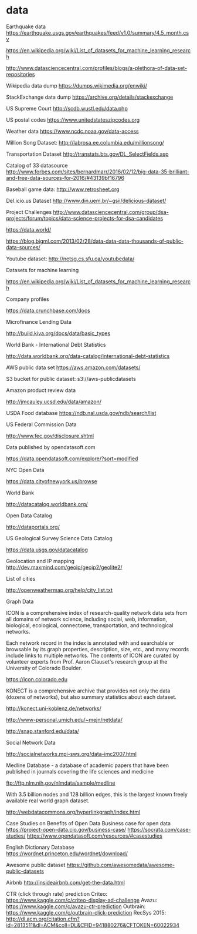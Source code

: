 # data


Earthquake data
https://earthquake.usgs.gov/earthquakes/feed/v1.0/summary/4.5_month.csv


https://en.wikipedia.org/wiki/List_of_datasets_for_machine_learning_research

http://www.datasciencecentral.com/profiles/blogs/a-plethora-of-data-set-repositories

Wikipedia data dump https://dumps.wikimedia.org/enwiki/

StackExchange data dump https://archive.org/details/stackexchange

US Supreme Court http://scdb.wustl.edu/data.php

US postal codes https://www.unitedstateszipcodes.org

Weather data https://www.ncdc.noaa.gov/data-access

Million Song Dataset: http://labrosa.ee.columbia.edu/millionsong/

Transportation Dataset http://transtats.bts.gov/DL_SelectFields.asp

Catalog of 33 datasource http://www.forbes.com/sites/bernardmarr/2016/02/12/big-data-35-brilliant-and-free-data-sources-for-2016/#43139bf16796

Baseball game data: http://www.retrosheet.org

Del.icio.us Dataset http://www.din.uem.br/~gsii/delicious-dataset/

Project Challenges http://www.datasciencecentral.com/group/dsa-projects/forum/topics/data-science-projects-for-dsa-candidates

https://data.world/

https://blog.bigml.com/2013/02/28/data-data-data-thousands-of-public-data-sources/

Youtube dataset: http://netsg.cs.sfu.ca/youtubedata/

Datasets for machine learning

https://en.wikipedia.org/wiki/List_of_datasets_for_machine_learning_research

Company profiles 

https://data.crunchbase.com/docs

Microfinance Lending Data

http://build.kiva.org/docs/data/basic_types 

World Bank - International Debt Statistics

http://data.worldbank.org/data-catalog/international-debt-statistics

AWS public data set https://aws.amazon.com/datasets/

S3 bucket for public dataset: s3://aws-publicdatasets

Amazon product review data

http://jmcauley.ucsd.edu/data/amazon/

USDA Food database https://ndb.nal.usda.gov/ndb/search/list

US Federal Commission Data

http://www.fec.gov/disclosure.shtml

Data published by opendatasoft.com

https://data.opendatasoft.com/explore/?sort=modified

NYC Open Data

https://data.cityofnewyork.us/browse

World Bank 

http://datacatalog.worldbank.org/

Open Data Catalog 

http://dataportals.org/

US Geological Survey Science Data Catalog

https://data.usgs.gov/datacatalog

Geolocation and IP mapping http://dev.maxmind.com/geoip/geoip2/geolite2/

List of cities

http://openweathermap.org/help/city_list.txt

Graph Data

ICON is a comprehensive index of research-quality network data sets from all domains of network science, including social, web, information, biological, ecological, connectome, transportation, and technological networks.

Each network record in the index is annotated with and searchable or browsable by its graph properties, description, size, etc., and many records include links to multiple networks. The contents of ICON are curated by volunteer experts from Prof. Aaron Clauset's research group at the University of Colorado Boulder.

https://icon.colorado.edu

KONECT is a comprehensive archive that provides not only the data (dozens of networks), but also summary statistics about each dataset.

http://konect.uni-koblenz.de/networks/

http://www-personal.umich.edu/~mejn/netdata/

http://snap.stanford.edu/data/

Social Network Data

http://socialnetworks.mpi-sws.org/data-imc2007.html

Medline Database - a database of academic papers that have been published in journals covering the life sciences and medicine

ftp://ftp.nlm.nih.gov/nlmdata/sample/medline

With 3.5 billion nodes and 128 billion edges, this is the largest known freely available real world graph dataset.

http://webdatacommons.org/hyperlinkgraph/index.html

Case Studies on Benefits of Open Data
Business case for open data https://project-open-data.cio.gov/business-case/
https://socrata.com/case-studies/
https://www.opendatasoft.com/resources/#casestudies

English Dictionary Database
https://wordnet.princeton.edu/wordnet/download/

Awesome public dataset
https://github.com/awesomedata/awesome-public-datasets

Airbnb
http://insideairbnb.com/get-the-data.html

CTR (click through rate) prediction
Criteo: https://www.kaggle.com/c/criteo-display-ad-challenge
Avazu: https://www.kaggle.com/c/avazu-ctr-prediction
Outbrain: https://www.kaggle.com/c/outbrain-click-prediction
RecSys 2015: http://dl.acm.org/citation.cfm?id=2813511&dl=ACM&coll=DL&CFID=941880276&CFTOKEN=60022934


